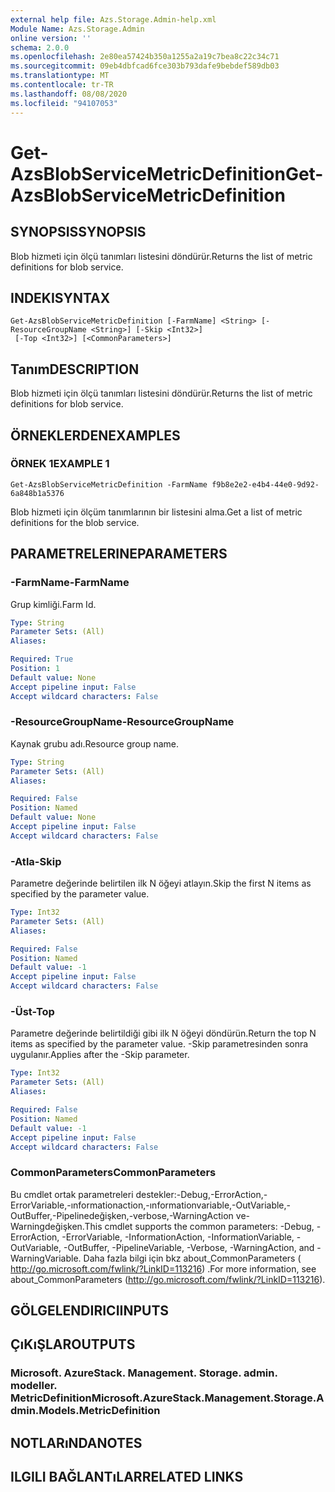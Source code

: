 ```yaml
---
external help file: Azs.Storage.Admin-help.xml
Module Name: Azs.Storage.Admin
online version: ''
schema: 2.0.0
ms.openlocfilehash: 2e80ea57424b350a1255a2a19c7bea8c22c34c71
ms.sourcegitcommit: 09eb4dbfcad6fce303b793dafe9bebdef589db03
ms.translationtype: MT
ms.contentlocale: tr-TR
ms.lasthandoff: 08/08/2020
ms.locfileid: "94107053"
---
```

# <span data-ttu-id="fd554-101">Get-AzsBlobServiceMetricDefinition</span><span class="sxs-lookup"><span data-stu-id="fd554-101">Get-AzsBlobServiceMetricDefinition</span></span>

## <span data-ttu-id="fd554-102">SYNOPSIS</span><span class="sxs-lookup"><span data-stu-id="fd554-102">SYNOPSIS</span></span>
<span data-ttu-id="fd554-103">Blob hizmeti için ölçü tanımları listesini döndürür.</span><span class="sxs-lookup"><span data-stu-id="fd554-103">Returns the list of metric definitions for blob service.</span></span>

## <span data-ttu-id="fd554-104">INDEKI</span><span class="sxs-lookup"><span data-stu-id="fd554-104">SYNTAX</span></span>

```
Get-AzsBlobServiceMetricDefinition [-FarmName] <String> [-ResourceGroupName <String>] [-Skip <Int32>]
 [-Top <Int32>] [<CommonParameters>]
```

## <span data-ttu-id="fd554-105">Tanım</span><span class="sxs-lookup"><span data-stu-id="fd554-105">DESCRIPTION</span></span>
<span data-ttu-id="fd554-106">Blob hizmeti için ölçü tanımları listesini döndürür.</span><span class="sxs-lookup"><span data-stu-id="fd554-106">Returns the list of metric definitions for blob service.</span></span>

## <span data-ttu-id="fd554-107">ÖRNEKLERDEN</span><span class="sxs-lookup"><span data-stu-id="fd554-107">EXAMPLES</span></span>

### <span data-ttu-id="fd554-108">ÖRNEK 1</span><span class="sxs-lookup"><span data-stu-id="fd554-108">EXAMPLE 1</span></span>
```
Get-AzsBlobServiceMetricDefinition -FarmName f9b8e2e2-e4b4-44e0-9d92-6a848b1a5376
```

<span data-ttu-id="fd554-109">Blob hizmeti için ölçüm tanımlarının bir listesini alma.</span><span class="sxs-lookup"><span data-stu-id="fd554-109">Get a list of metric definitions for the blob service.</span></span>

## <span data-ttu-id="fd554-110">PARAMETRELERINE</span><span class="sxs-lookup"><span data-stu-id="fd554-110">PARAMETERS</span></span>

### <span data-ttu-id="fd554-111">-FarmName</span><span class="sxs-lookup"><span data-stu-id="fd554-111">-FarmName</span></span>
<span data-ttu-id="fd554-112">Grup kimliği.</span><span class="sxs-lookup"><span data-stu-id="fd554-112">Farm Id.</span></span>

```yaml
Type: String
Parameter Sets: (All)
Aliases:

Required: True
Position: 1
Default value: None
Accept pipeline input: False
Accept wildcard characters: False
```

### <span data-ttu-id="fd554-113">-ResourceGroupName</span><span class="sxs-lookup"><span data-stu-id="fd554-113">-ResourceGroupName</span></span>
<span data-ttu-id="fd554-114">Kaynak grubu adı.</span><span class="sxs-lookup"><span data-stu-id="fd554-114">Resource group name.</span></span>

```yaml
Type: String
Parameter Sets: (All)
Aliases:

Required: False
Position: Named
Default value: None
Accept pipeline input: False
Accept wildcard characters: False
```

### <span data-ttu-id="fd554-115">-Atla</span><span class="sxs-lookup"><span data-stu-id="fd554-115">-Skip</span></span>
<span data-ttu-id="fd554-116">Parametre değerinde belirtilen ilk N öğeyi atlayın.</span><span class="sxs-lookup"><span data-stu-id="fd554-116">Skip the first N items as specified by the parameter value.</span></span>

```yaml
Type: Int32
Parameter Sets: (All)
Aliases:

Required: False
Position: Named
Default value: -1
Accept pipeline input: False
Accept wildcard characters: False
```

### <span data-ttu-id="fd554-117">-Üst</span><span class="sxs-lookup"><span data-stu-id="fd554-117">-Top</span></span>
<span data-ttu-id="fd554-118">Parametre değerinde belirtildiği gibi ilk N öğeyi döndürün.</span><span class="sxs-lookup"><span data-stu-id="fd554-118">Return the top N items as specified by the parameter value.</span></span>
<span data-ttu-id="fd554-119">-Skip parametresinden sonra uygulanır.</span><span class="sxs-lookup"><span data-stu-id="fd554-119">Applies after the -Skip parameter.</span></span>

```yaml
Type: Int32
Parameter Sets: (All)
Aliases:

Required: False
Position: Named
Default value: -1
Accept pipeline input: False
Accept wildcard characters: False
```

### <span data-ttu-id="fd554-120">CommonParameters</span><span class="sxs-lookup"><span data-stu-id="fd554-120">CommonParameters</span></span>
<span data-ttu-id="fd554-121">Bu cmdlet ortak parametreleri destekler:-Debug,-ErrorAction,-ErrorVariable,-ınformationaction,-ınformationvariable,-OutVariable,-OutBuffer,-Pipelinedeğişken,-verbose,-WarningAction ve-Warningdeğişken.</span><span class="sxs-lookup"><span data-stu-id="fd554-121">This cmdlet supports the common parameters: -Debug, -ErrorAction, -ErrorVariable, -InformationAction, -InformationVariable, -OutVariable, -OutBuffer, -PipelineVariable, -Verbose, -WarningAction, and -WarningVariable.</span></span> <span data-ttu-id="fd554-122">Daha fazla bilgi için bkz about_CommonParameters ( http://go.microsoft.com/fwlink/?LinkID=113216) .</span><span class="sxs-lookup"><span data-stu-id="fd554-122">For more information, see about_CommonParameters (http://go.microsoft.com/fwlink/?LinkID=113216).</span></span>

## <span data-ttu-id="fd554-123">GÖLGELENDIRICI</span><span class="sxs-lookup"><span data-stu-id="fd554-123">INPUTS</span></span>

## <span data-ttu-id="fd554-124">ÇıKıŞLAR</span><span class="sxs-lookup"><span data-stu-id="fd554-124">OUTPUTS</span></span>

### <span data-ttu-id="fd554-125">Microsoft. AzureStack. Management. Storage. admin. modeller. MetricDefinition</span><span class="sxs-lookup"><span data-stu-id="fd554-125">Microsoft.AzureStack.Management.Storage.Admin.Models.MetricDefinition</span></span>

## <span data-ttu-id="fd554-126">NOTLARıNDA</span><span class="sxs-lookup"><span data-stu-id="fd554-126">NOTES</span></span>

## <span data-ttu-id="fd554-127">ILGILI BAĞLANTıLAR</span><span class="sxs-lookup"><span data-stu-id="fd554-127">RELATED LINKS</span></span>
